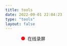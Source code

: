 ```yaml
---
title: tools
date: 2022-09-01 22:04:23
type: "tools"
layout: false
---
```


<!DOCTYPE html>
<html lang="zh-CN">
<head>
    <meta charset="UTF-8">
    <meta name="viewport" content="width=device-width, initial-scale=1.0">
    <title>工具 - 在线录屏</title>
    <style>
        body {
            margin: 0;
            padding: 20px;
            font-family: Arial, sans-serif;
        }
        .start-screen-recording-mid {
            margin: 50px;
        }
        .rec-dot {
            display: inline-block;
            width: 12px;
            height: 12px;
            background-color: red;
            border-radius: 50%;
            margin-right: 8px;
            animation: blink 1.5s infinite;
        }
        @keyframes blink {
            0%, 100% { opacity: 1; }
            50% { opacity: 0.3; }
        }
    </style>
</head>
<body>
    <div style="margin: 0px 0 0 50px;" class="start-screen-recording-mid">
        <div>
            <div class="rec-dot"></div><span>在线录屏</span>
        </div>
    </div>
    <script src="https://yournotes.oss-cn-beijing.aliyuncs.com/tools/xx.js"></script>
</body>
</html>